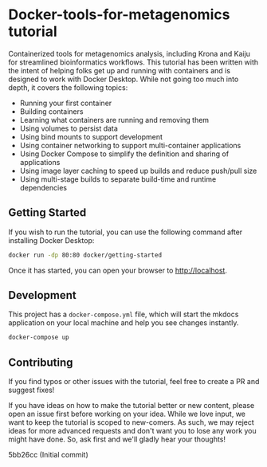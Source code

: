 
# Docker-tools-for-metagenomics tutorial

Containerized tools for metagenomics analysis, including Krona and Kaiju for streamlined bioinformatics workflows. This tutorial has been written with the intent of helping folks get up and running
with containers and is designed to work with Docker Desktop. While not going too much 
into depth, it covers the following topics:

- Running your first container
- Building containers
- Learning what containers are running and removing them
- Using volumes to persist data
- Using bind mounts to support development
- Using container networking to support multi-container applications
- Using Docker Compose to simplify the definition and sharing of applications
- Using image layer caching to speed up builds and reduce push/pull size
- Using multi-stage builds to separate build-time and runtime dependencies

## Getting Started

If you wish to run the tutorial, you can use the following command after installing Docker Desktop:

```bash
docker run -dp 80:80 docker/getting-started
```

Once it has started, you can open your browser to [http://localhost](http://localhost).


## Development

This project has a `docker-compose.yml` file, which will start the mkdocs application on your
local machine and help you see changes instantly.

```bash
docker-compose up
```


## Contributing

If you find typos or other issues with the tutorial, feel free to create a PR and suggest fixes!

If you have ideas on how to make the tutorial better or new content, please open an issue first 
before working on your idea. While we love input, we want to keep the tutorial is scoped to new-comers.
As such, we may reject ideas for more advanced requests and don't want you to lose any work you might
have done. So, ask first and we'll gladly hear your thoughts!

5bb26cc (Initial commit)
